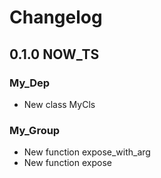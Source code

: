 # Changelog

## 0.1.0 NOW_TS

### My_Dep
- New class MyCls

### My_Group
- New function expose_with_arg
- New function expose
